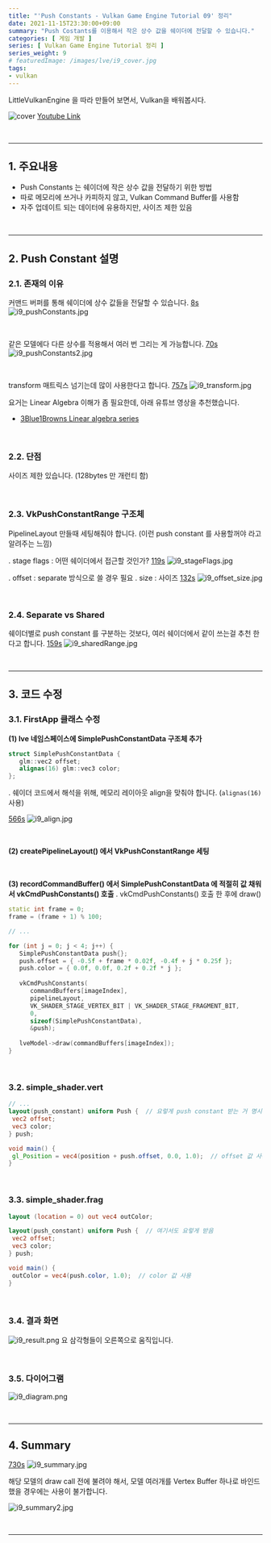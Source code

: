```yaml
---
title: "'Push Constants - Vulkan Game Engine Tutorial 09' 정리"
date: 2021-11-15T23:30:00+09:00
summary: "Push Costants를 이용해서 작은 상수 값을 쉐이더에 전달할 수 있습니다."
categories: [ 게임 개발 ]
series: [ Vulkan Game Engine Tutorial 정리 ]
series_weight: 9
# featuredImage: /images/lve/i9_cover.jpg
tags:
- vulkan
---
```


LittleVulkanEngine 을 따라 만들어 보면서, Vulkan을 배워봅시다.


![cover](/images/lve/i9_cover.jpg)
[Youtube Link](https://youtu.be/wlLGLWI9Fdc?list=PL8327DO66nu9qYVKLDmdLW_84-yE4auCR)

<br/>

---


## 1. 주요내용

- Push Constants 는 쉐이더에 작은 상수 값을 전달하기 위한 방법
- 따로 메모리에 쓰거나 카피하지 않고, Vulkan Command Buffer를 사용함
- 자주 업데이트 되는 데이터에 유용하지만, 사이즈 제한 있음

<br/>

---

## 2. Push Constant 설명

### 2.1. 존재의 이유

커맨드 버퍼를 통해 쉐이더에 상수 값들을 전달할 수 있습니다.
[8s](https://youtu.be/wlLGLWI9Fdc?list=PL8327DO66nu9qYVKLDmdLW_84-yE4auCR&t=8)
![i9_pushConstants.jpg](/images/lve/i9_pushConstants.jpg)

<br/>

같은 모델에다 다른 상수를 적용해서 여러 번 그리는 게 가능합니다.
[70s](https://youtu.be/wlLGLWI9Fdc?list=PL8327DO66nu9qYVKLDmdLW_84-yE4auCR&t=70)
![i9_pushConstants2.jpg](/images/lve/i9_pushConstants2.jpg)


<br/>

transform 매트릭스 넘기는데 많이 사용한다고 합니다.
[757s](https://youtu.be/wlLGLWI9Fdc?list=PL8327DO66nu9qYVKLDmdLW_84-yE4auCR&t=757)
![i9_transform.jpg](/images/lve/i9_transform.jpg)

요거는 Linear Algebra 이해가 좀 필요한데, 아래 유튜브 영상을 추천했습니다.
- [3Blue1Browns Linear algebra series](https://www.youtube.com/playlist?list=PLZHQObOWTQDPD3MizzM2xVFitgF8hE_ab)

<br/>


### 2.2. 단점
사이즈 제한 있습니다. (128bytes 만 개런티 함)


<br/>


### 2.3. VkPushConstantRange 구조체
PipelineLayout 만들때 세팅해줘야 합니다.
(이런 push constant 를 사용할꺼야 라고 알려주는 느낌)


. stage flags : 어떤 쉐이더에서 접근할 것인가?
[119s](https://youtu.be/wlLGLWI9Fdc?list=PL8327DO66nu9qYVKLDmdLW_84-yE4auCR&t=119)
![i9_stageFlags.jpg](/images/lve/i9_stageFlags.jpg)


. offset : separate 방식으로 쓸 경우 필요
. size : 사이즈
[132s](https://youtu.be/wlLGLWI9Fdc?list=PL8327DO66nu9qYVKLDmdLW_84-yE4auCR&t=132)
![i9_offset_size.jpg](/images/lve/i9_offset_size.jpg)


<br/>


### 2.4. Separate vs Shared
쉐이더별로 push constant 를 구분하는 것보다, 여러 쉐이더에서 같이 쓰는걸 추천 한다고 합니다.
[159s](https://youtu.be/wlLGLWI9Fdc?list=PL8327DO66nu9qYVKLDmdLW_84-yE4auCR&t=159)
![i9_sharedRange.jpg](/images/lve/i9_sharedRange.jpg)



<br/>

---


## 3. 코드 수정
### 3.1. FirstApp 클래스 수정

**(1) lve 네임스페이스에 SimplePushConstantData 구조체 추가**

```cpp
struct SimplePushConstantData {  
   glm::vec2 offset;  
   alignas(16) glm::vec3 color;  
};
```

. 쉐이더 코드에서 해석을 위해, 메모리 레이아웃 align을 맞춰야 합니다. (`alignas(16)` 사용)

[566s](https://youtu.be/wlLGLWI9Fdc?list=PL8327DO66nu9qYVKLDmdLW_84-yE4auCR&t=566)
![i9_align.jpg](/images/lve/i9_align.jpg)


<br/>

**(2) createPipelineLayout() 에서 VkPushConstantRange 세팅**

<br/>

**(3) recordCommandBuffer() 에서 SimplePushConstantData 에 적절히 값 채워서 vkCmdPushConstants() 호출**
. vkCmdPushConstants() 호출 한 후에 draw()

```cpp
static int frame = 0;  
frame = (frame + 1) % 100;

// ...

for (int j = 0; j < 4; j++) {  
   SimplePushConstantData push{};  
   push.offset = { -0.5f + frame * 0.02f, -0.4f + j * 0.25f };  
   push.color = { 0.0f, 0.0f, 0.2f + 0.2f * j };  
  
   vkCmdPushConstants(  
      commandBuffers[imageIndex],  
      pipelineLayout,  
      VK_SHADER_STAGE_VERTEX_BIT | VK_SHADER_STAGE_FRAGMENT_BIT,  
      0,  
      sizeof(SimplePushConstantData),  
      &push);  
  
   lveModel->draw(commandBuffers[imageIndex]);  
}
```

<br/>


### 3.2. simple_shader.vert

```glsl
// ...
layout(push_constant) uniform Push {  // 요렇게 push constant 받는 거 명시
 vec2 offset;  
 vec3 color;  
} push;

void main() {  
 gl_Position = vec4(position + push.offset, 0.0, 1.0);  // offset 값 사용
}
```

<br/>

### 3.3. simple_shader.frag

```glsl
layout (location = 0) out vec4 outColor;

layout(push_constant) uniform Push {  // 여기서도 요렇게 받음
 vec2 offset;  
 vec3 color;  
} push;

void main() {  
 outColor = vec4(push.color, 1.0);  // color 값 사용
}
```

<br/>

### 3.4. 결과 화면

![i9_result.png](/images/lve/i9_result.png)
요 삼각형들이 오른쪽으로 움직입니다.


<br/>

### 3.5. 다이어그램
![i9_diagram.png](/images/lve/i9_diagram.png)


<br/>

---


## 4. Summary
[730s](https://youtu.be/wlLGLWI9Fdc?list=PL8327DO66nu9qYVKLDmdLW_84-yE4auCR&t=730)
![i9_summary.jpg](/images/lve/i9_summary.jpg)

해당 모델의 draw call 전에 불려야 해서, 모델 여러개를 Vertex Buffer 하나로 바인드 했을 경우에는 사용이 불가합니다.

![i9_summary2.jpg](/images/lve/i9_summary2.jpg)


<br/>

---